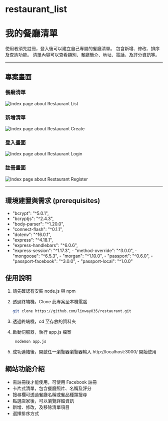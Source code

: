 # restaurant_list
# 我的餐廳清單

使用者須先註冊，登入後可以建立自己專屬的餐廳清單。
包含新增、修改、排序及查詢功能。
清單內容可以查看類別、餐廳簡介、地址、電話，及評分資訊等。

---

## 專案畫面

### 餐廳清單

![Index page about Restaurant List](./public/image/index4.png)

### 新增清單

![Index page about Restaurant Create](./public/image/index5.png)

### 登入畫面

![Index page about Restaurant Login](./public/image/index3.png)

### 註冊畫面

![Index page about Restaurant Register](./public/image/index6.png)

---

## 環境建置與需求 (prerequisites)

- "bcrypt": "^5.0.1",
- "bcryptjs": "^2.4.3",
- "body-parser": "^1.20.0",
- "connect-flash": "^0.1.1",
- "dotenv": "^16.0.1",
- "express": "^4.18.1",
- "express-handlebars": "^6.0.6",
 - "express-session": "^1.17.3",
        - "method-override": "^3.0.0",
        - "mongoose": "^6.5.3",
        - "morgan": "^1.10.0",
        - "passport": "^0.6.0",
        - "passport-facebook": "^3.0.0",
        - "passport-local": "^1.0.0"


## 使用說明

1. 請先確認有安裝 node.js 與 npm
2. 透過終端機，Clone 此專案至本機電腦

   ```bash
   git clone https://github.com/linway035/restaurant.git
   ```

3. 透過終端機，cd 至存放的資料夾
4. 啟動伺服器，執行 app.js 檔案
   ```bash
    nodemon app.js
   ```
5. 成功連結後，開啟任一瀏覽器瀏覽器輸入 http://localhost:3000/ 開始使用

## 網站功能介紹

- 需註冊後才能使用，可使用 Facebook 註冊
- 卡片式清單，包含餐廳照片、名稱及評分
- 搜尋欄可透過餐廳名稱或餐品種類搜尋
- 點選店家後，可以瀏覽詳細資訊
- 新增、修改，及移除清單項目
- 選擇排序方式
